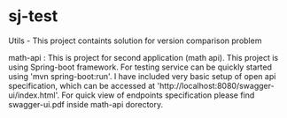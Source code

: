 # sj-test

Utils - This project containts solution for version comparison problem

math-api : This is project for second application (math api).
           This project is using Spring-boot framework. For testing service can be quickly started using 'mvn spring-boot:run'. 
           I have included very basic setup of open api specification, which can be accessed at 'http://localhost:8080/swagger-ui/index.html'. For quick view of endpoints specification please find swagger-ui.pdf inside math-api dorectory.
